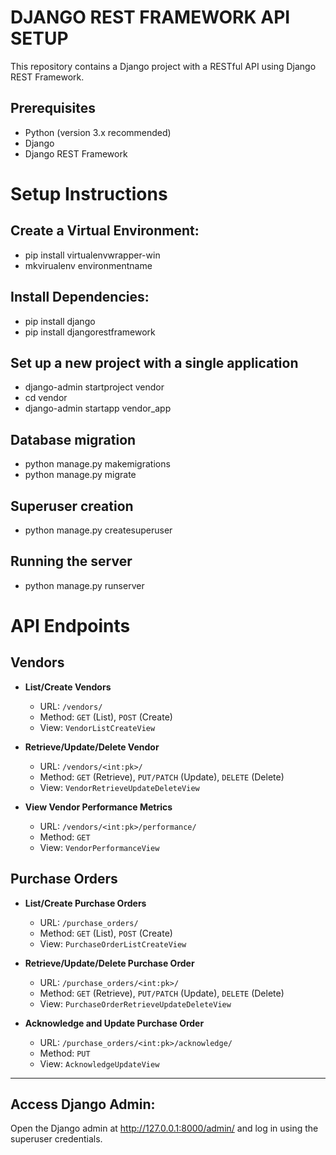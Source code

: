 # DJANGO REST FRAMEWORK API SETUP

This repository contains a Django project with a RESTful API using Django REST Framework.

## Prerequisites

- Python (version 3.x recommended)
- Django
- Django REST Framework

# Setup Instructions

## Create a Virtual Environment:
- pip install virtualenvwrapper-win
- mkvirualenv environmentname

## Install Dependencies:
- pip install django
- pip install djangorestframework

## Set up a new project with a single application
- django-admin startproject vendor                 
- cd vendor
- django-admin startapp vendor_app              

## Database migration                    
- python manage.py makemigrations      
- python manage.py migrate

## Superuser creation 
- python manage.py createsuperuser

## Running the server
- python manage.py runserver

# API Endpoints

## Vendors

- **List/Create Vendors**
  - URL: `/vendors/`
  - Method: `GET` (List), `POST` (Create)
  - View: `VendorListCreateView`

- **Retrieve/Update/Delete Vendor**
  - URL: `/vendors/<int:pk>/`
  - Method: `GET` (Retrieve), `PUT/PATCH` (Update), `DELETE` (Delete)
  - View: `VendorRetrieveUpdateDeleteView`

- **View Vendor Performance Metrics**
  - URL: `/vendors/<int:pk>/performance/`
  - Method: `GET`
  - View: `VendorPerformanceView`

## Purchase Orders

- **List/Create Purchase Orders**
  - URL: `/purchase_orders/`
  - Method: `GET` (List), `POST` (Create)
  - View: `PurchaseOrderListCreateView`

- **Retrieve/Update/Delete Purchase Order**
  - URL: `/purchase_orders/<int:pk>/`
  - Method: `GET` (Retrieve), `PUT/PATCH` (Update), `DELETE` (Delete)
  - View: `PurchaseOrderRetrieveUpdateDeleteView`

- **Acknowledge and Update Purchase Order**
  - URL: `/purchase_orders/<int:pk>/acknowledge/`
  - Method: `PUT`
  - View: `AcknowledgeUpdateView`

---

## Access Django Admin:
Open the Django admin at http://127.0.0.1:8000/admin/ and log in using the superuser credentials. 

